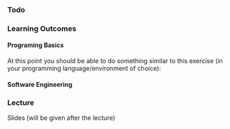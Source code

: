 ### Todo

### Learning Outcomes

#### Programing Basics


<panel type="danger" header="`W1.1` **Can perfom small computations programmatically**" no-close>

<panel type="warning" header="`W1.1a` Can explain computer programs" no-close>
  <include src="../../programming/programs/text.md" />
</panel>
<panel type="warning" header="`W1.1b` Can set up a programming environment" no-close>
  <include src="../../programming/environment/text.md" />
</panel>
<panel type="warning" header="`W1.1c` Can work with an interactive shell" no-close>
  <include src="../../programming/shell/text.md" />
</panel>
<panel type="warning" header="`W1.1d` Can use basic operators" no-close>
  <include src="../../programming/operators/text.md" />
</panel>
<panel type="warning" header="`W1.1e` Can use basic data types" no-close>
  <include src="../../programming/types/text.md" />
</panel>
<panel type="warning" header="`W1.1f` Can use variables" no-close>
  <include src="../../programming/variables/text.md" />
</panel><p/>

At this point you should be able to do something similar to this exercise (in your programming language/environment of choice):

<include src="../../programming/exercises/circle.md" />
  
</panel>

#### Software Engineering

<panel type="success" header="`W1.2` **Can explain pros and cons of software engineering**" no-close>
  <include src="../../book/softwareEngineering/prosAndCons/full.md" />
</panel>


### Lecture

Slides (will be given after the lecture)